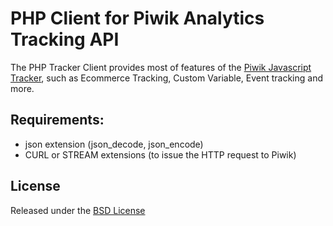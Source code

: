 # PHP Client for Piwik Analytics Tracking API

The PHP Tracker Client provides most of features of the [Piwik Javascript Tracker](https://developers.piwik.pro/en/latest/tracker/tracker_object.html#tracking-functions), 
such as Ecommerce Tracking, Custom Variable, Event tracking and more. 

## Requirements:
* json extension (json_decode, json_encode)
* CURL or STREAM extensions (to issue the HTTP request to Piwik)

## License

Released under the [BSD License](http://www.opensource.org/licenses/bsd-license.php)
